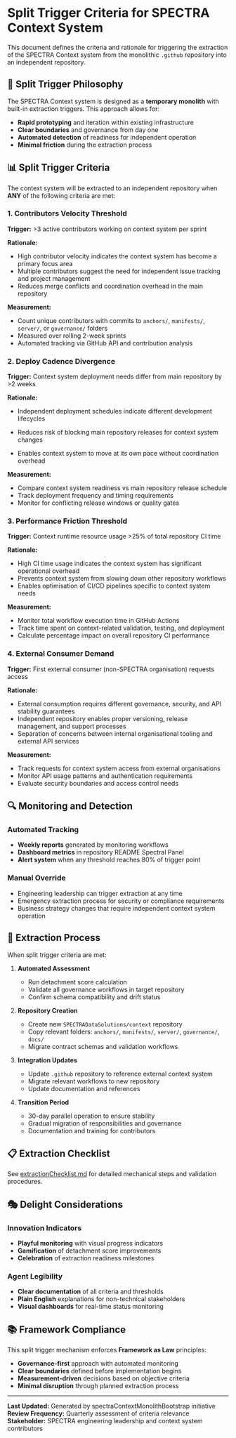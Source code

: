 # Split Trigger Criteria for SPECTRA Context System

This document defines the criteria and rationale for triggering the extraction of the SPECTRA Context system from the monolithic `.github` repository into an independent repository.

## 🎯 Split Trigger Philosophy

The SPECTRA Context system is designed as a **temporary monolith** with built-in extraction triggers. This approach allows for:

- **Rapid prototyping** and iteration within existing infrastructure
- **Clear boundaries** and governance from day one
- **Automated detection** of readiness for independent operation
- **Minimal friction** during the extraction process

## 📊 Split Trigger Criteria

The context system will be extracted to an independent repository when **ANY** of the following criteria are met:

### 1. Contributors Velocity Threshold

**Trigger:** >3 active contributors working on context system per sprint

**Rationale:**

- High contributor velocity indicates the context system has become a primary focus area
- Multiple contributors suggest the need for independent issue tracking and project management
- Reduces merge conflicts and coordination overhead in the main repository

**Measurement:**

- Count unique contributors with commits to `anchors/`, `manifests/`, `server/`, or `governance/` folders
- Measured over rolling 2-week sprints
- Automated tracking via GitHub API and contribution analysis

### 2. Deploy Cadence Divergence

**Trigger:** Context system deployment needs differ from main repository by >2 weeks

**Rationale:**

- Independent deployment schedules indicate different development lifecycles

- Reduces risk of blocking main repository releases for context system changes
- Enables context system to move at its own pace without coordination overhead

**Measurement:**

- Compare context system readiness vs main repository release schedule
- Track deployment frequency and timing requirements
- Monitor for conflicting release windows or quality gates

### 3. Performance Friction Threshold

**Trigger:** Context runtime resource usage >25% of total repository CI time

**Rationale:**

- High CI time usage indicates the context system has significant operational overhead
- Prevents context system from slowing down other repository workflows
- Enables optimisation of CI/CD pipelines specific to context system needs

**Measurement:**

- Monitor total workflow execution time in GitHub Actions
- Track time spent on context-related validation, testing, and deployment
- Calculate percentage impact on overall repository CI performance

### 4. External Consumer Demand

**Trigger:** First external consumer (non-SPECTRA organisation) requests access

**Rationale:**

- External consumption requires different governance, security, and API stability guarantees
- Independent repository enables proper versioning, release management, and support processes
- Separation of concerns between internal organisational tooling and external API services

**Measurement:**

- Track requests for context system access from external organisations
- Monitor API usage patterns and authentication requirements
- Evaluate security boundaries and access control needs

## 🔍 Monitoring and Detection

### Automated Tracking

- **Weekly reports** generated by monitoring workflows
- **Dashboard metrics** in repository README Spectral Panel
- **Alert system** when any threshold reaches 80% of trigger point

### Manual Override

- Engineering leadership can trigger extraction at any time
- Emergency extraction process for security or compliance requirements
- Business strategy changes that require independent context system operation

## 🚀 Extraction Process

When split trigger criteria are met:

1. **Automated Assessment**
   - Run detachment score calculation
   - Validate all governance workflows in target repository
   - Confirm schema compatibility and drift status

2. **Repository Creation**
   - Create new `SPECTRADataSolutions/context` repository
   - Copy relevant folders: `anchors/`, `manifests/`, `server/`, `governance/`, `docs/`
   - Migrate contract schemas and validation workflows

3. **Integration Updates**
   - Update `.github` repository to reference external context system
   - Migrate relevant workflows to new repository
   - Update documentation and references

4. **Transition Period**
   - 30-day parallel operation to ensure stability
   - Gradual migration of responsibilities and governance
   - Documentation and training for contributors

## 📋 Extraction Checklist

See [extractionChecklist.md](extractionChecklist.md) for detailed mechanical steps and validation procedures.

## 🎭 Delight Considerations

### Innovation Indicators

- **Playful monitoring** with visual progress indicators
- **Gamification** of detachment score improvements
- **Celebration** of extraction readiness milestones

### Agent Legibility

- **Clear documentation** of all criteria and thresholds
- **Plain English** explanations for non-technical stakeholders
- **Visual dashboards** for real-time status monitoring

## 📚 Framework Compliance

This split trigger mechanism enforces **Framework as Law** principles:

- **Governance-first** approach with automated monitoring
- **Clear boundaries** defined before implementation begins
- **Measurement-driven** decisions based on objective criteria
- **Minimal disruption** through planned extraction process

---

**Last Updated:** Generated by spectraContextMonolithBootstrap initiative
**Review Frequency:** Quarterly assessment of criteria relevance
**Stakeholder:** SPECTRA engineering leadership and context system contributors
